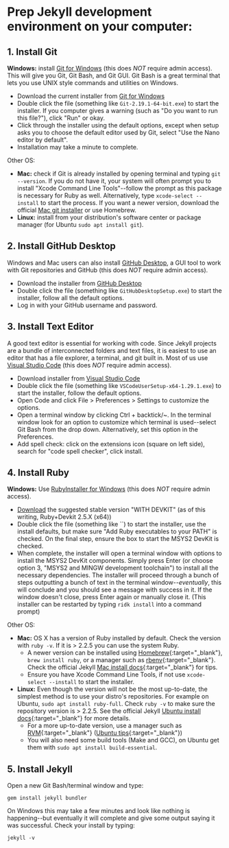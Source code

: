 # Prep Jekyll development environment on your computer:

## 1. Install Git 

**Windows:** install [Git for Windows](https://git-for-windows.github.io/) (this does *NOT* require admin access). 
This will give you Git, Git Bash, and Git GUI.
Git Bash is a great terminal that lets you use UNIX style commands and utilities on Windows.

- Download the current installer from [Git for Windows](https://git-for-windows.github.io/)
- Double click the file (something like `Git-2.19.1-64-bit.exe`) to start the installer. If you computer gives a warning (such as "Do you want to run this file?"), click "Run" or okay. 
- Click through the installer using the default options, except when setup asks you to choose the default editor used by Git, select "Use the Nano editor by default".
- Installation may take a minute to complete. 

Other OS:

- **Mac:** check if Git is already installed by opening terminal and typing `git --version`. If you do not have it, your system will often prompt you to install "Xcode Command Line Tools"--follow the prompt as this package is necessary for Ruby as well. Alternatively, type `xcode-select --install` to start the process. If you want a newer version, download the official [Mac git installer](https://git-scm.com/downloads) or use Homebrew.
- **Linux:** install from your distribution's software center or package manager (for Ubuntu `sudo apt install git`).

## 2. Install GitHub Desktop

Windows and Mac users can also install [GitHub Desktop](https://desktop.github.com/), a GUI tool to work with Git repositories and GitHub (this does *NOT* require admin access).

- Download the installer from [GitHub Desktop](https://desktop.github.com/)
- Double click the file (something like `GitHubDesktopSetup.exe`) to start the installer, follow all the default options.
- Log in with your GitHub username and password.

## 3. Install Text Editor

A good text editor is essential for working with code. 
Since Jekyll projects are a bundle of interconnected folders and text files, it is easiest to use an editor that has a file explorer, a terminal, and git built in.
Most of us use [Visual Studio Code](https://code.visualstudio.com/) (this does *NOT* require admin access).

- Download installer from [Visual Studio Code](https://code.visualstudio.com/)
- Double click the file (something like `VSCodeUserSetup-x64-1.29.1.exe`) to start the installer, follow the default options.
- Open Code and click File > Preferences > Settings to customize the options. 
- Open a terminal window by clicking Ctrl + backtick/~. In the terminal window look for an option to customize which terminal is used--select Git Bash from the drop down. Alternatively, set this option in the Preferences.
- Add spell check: click on the extensions icon (square on left side), search for "code spell checker", click install.

## 4. Install Ruby 

**Windows:** Use [RubyInstaller for Windows](https://rubyinstaller.org/) (this does *NOT* require admin access). 

- [Download](https://rubyinstaller.org/downloads/) the suggested stable version "WITH DEVKIT" (as of this writing, Ruby+Devkit 2.5.X (x64))
- Double click the file (something like ``) to start the installer, use the install defaults, but make sure "Add Ruby executables to your PATH" is checked. On the final step, ensure the box to start the MSYS2 DevKit is checked.
- When complete, the installer will open a terminal window with options to install the MSYS2 DevKit components. Simply press Enter (or choose option 3, "MSYS2 and MINGW development toolchain") to install all the necessary dependencies. The installer will proceed through a bunch of steps outputting a bunch of text in the terminal window--*eventually*, this will conclude and you should see a message with success in it. If the window doesn't close, press Enter again or manually close it. (This installer can be restarted by typing `ridk install` into a command prompt)

Other OS: 

- **Mac:** OS X has a version of Ruby installed by default. Check the version with `ruby -v`. If it is > 2.2.5 you can use the system Ruby. 
    - A newer version can be installed using [Homebrew](https://brew.sh/){:target="_blank"}, `brew install ruby`, or a manager such as [rbenv](https://github.com/rbenv/rbenv){:target="_blank"}. Check the official Jekyll [Mac install docs](https://jekyllrb.com/docs/installation/macos/){:target="_blank"} for tips. 
    - Ensure you have Xcode Command Line Tools, if not use `xcode-select --install` to start the installer.
- **Linux:** Even though the version will not be the most up-to-date, the simplest method is to use your distro's repositories. For example on Ubuntu, `sudo apt install ruby-full`. Check `ruby -v` to make sure the repository version is > 2.2.5. See the official Jekyll [Ubuntu install docs](https://jekyllrb.com/docs/installation/ubuntu/){:target="_blank"} for more details.
    - For a more up-to-date version, use a manager such as [RVM](http://rvm.io/){:target="_blank"} ([Ubuntu tips](https://evanwill.github.io/_drafts/notes/ruby-notes.html){:target="_blank"})
    - You will also need some build tools (Make and GCC), on Ubuntu get them with `sudo apt install build-essential`.

## 5. Install Jekyll 

Open a new Git Bash/terminal window and type:

`gem install jekyll bundler`

On Windows this may take a few minutes and look like nothing is happening--but eventually it will complete and give some output saying it was successful.
Check your install by typing:

`jekyll -v`
